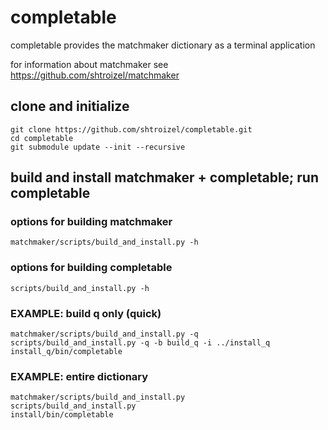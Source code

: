 # completable
completable provides the matchmaker dictionary as a terminal application<br/>

for information about matchmaker see https://github.com/shtroizel/matchmaker
## clone and initialize
```
git clone https://github.com/shtroizel/completable.git
cd completable
git submodule update --init --recursive
```
## build and install matchmaker + completable; run completable
### options for building matchmaker
```
matchmaker/scripts/build_and_install.py -h
```
### options for building completable
```
scripts/build_and_install.py -h
```
### EXAMPLE: build q only (quick)
```
matchmaker/scripts/build_and_install.py -q
scripts/build_and_install.py -q -b build_q -i ../install_q
install_q/bin/completable
```
### EXAMPLE: entire dictionary
```
matchmaker/scripts/build_and_install.py
scripts/build_and_install.py
install/bin/completable
```
